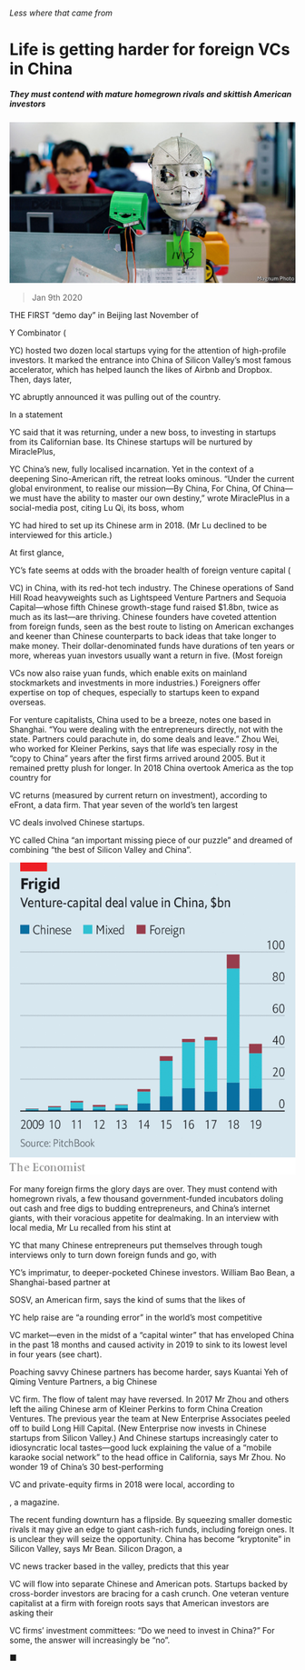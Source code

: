###### Less where that came from

# Life is getting harder for foreign VCs in China 

##### They must contend with mature homegrown rivals and skittish American investors 

![image](images/20200111_WBP001_0.jpg) 

> Jan 9th 2020 

THE FIRST “demo day” in Beijing last November of  

Y Combinator ( 

YC) hosted two dozen local startups vying for the attention of high-profile investors. It marked the entrance into China of Silicon Valley’s most famous accelerator, which has helped launch the likes of Airbnb and Dropbox. Then, days later, 

YC abruptly announced it was pulling out of the country. 

In a statement  

YC said that it was returning, under a new boss, to investing in startups from its Californian base. Its Chinese startups will be nurtured by MiraclePlus, 

YC China’s new, fully localised incarnation. Yet in the context of a deepening Sino-American rift, the retreat looks ominous. “Under the current global environment, to realise our mission—By China, For China, Of China—we must have the ability to master our own destiny,” wrote MiraclePlus in a social-media post, citing Lu Qi, its boss, whom  

YC had hired to set up its Chinese arm in 2018. (Mr Lu declined to be interviewed for this article.) 

At first glance,  

YC’s fate seems at odds with the broader health of foreign venture capital ( 

VC) in China, with its red-hot tech industry. The Chinese operations of Sand Hill Road heavyweights such as Lightspeed Venture Partners and Sequoia Capital—whose fifth Chinese growth-stage fund raised $1.8bn, twice as much as its last—are thriving. Chinese founders have coveted attention from foreign funds, seen as the best route to listing on American exchanges and keener than Chinese counterparts to back ideas that take longer to make money. Their dollar-denominated funds have durations of ten years or more, whereas yuan investors usually want a return in five. (Most foreign  

VCs now also raise yuan funds, which enable exits on mainland stockmarkets and investments in more industries.) Foreigners offer expertise on top of cheques, especially to startups keen to expand overseas. 

For venture capitalists, China used to be a breeze, notes one based in Shanghai. “You were dealing with the entrepreneurs directly, not with the state. Partners could parachute in, do some deals and leave.” Zhou Wei, who worked for Kleiner Perkins, says that life was especially rosy in the “copy to China” years after the first firms arrived around 2005. But it remained pretty plush for longer. In 2018 China overtook America as the top country for  

VC returns (measured by current return on investment), according to eFront, a data firm. That year seven of the world’s ten largest  

VC deals involved Chinese startups.  

YC called China “an important missing piece of our puzzle” and dreamed of combining “the best of Silicon Valley and China”. 

![image](images/20200111_WBC270.png) 

For many foreign firms the glory days are over. They must contend with homegrown rivals, a few thousand government-funded incubators doling out cash and free digs to budding entrepreneurs, and China’s internet giants, with their voracious appetite for dealmaking. In an interview with local media, Mr Lu recalled from his stint at  

YC that many Chinese entrepreneurs put themselves through tough interviews only to turn down foreign funds and go, with  

YC’s imprimatur, to deeper-pocketed Chinese investors. William Bao Bean, a Shanghai-based partner at  

SOSV, an American firm, says the kind of sums that the likes of  

YC help raise are “a rounding error” in the world’s most competitive  

VC market—even in the midst of a “capital winter” that has enveloped China in the past 18 months and caused activity in 2019 to sink to its lowest level in four years (see chart). 

Poaching savvy Chinese partners has become harder, says Kuantai Yeh of Qiming Venture Partners, a big Chinese  

VC firm. The flow of talent may have reversed. In 2017 Mr Zhou and others left the ailing Chinese arm of Kleiner Perkins to form China Creation Ventures. The previous year the team at New Enterprise Associates peeled off to build Long Hill Capital. (New Enterprise now invests in Chinese startups from Silicon Valley.) And Chinese startups increasingly cater to idiosyncratic local tastes—good luck explaining the value of a “mobile karaoke social network” to the head office in California, says Mr Zhou. No wonder 19 of China’s 30 best-performing  

VC and private-equity firms in 2018 were local, according to  

, a magazine. 

The recent funding downturn has a flipside. By squeezing smaller domestic rivals it may give an edge to giant cash-rich funds, including foreign ones. It is unclear they will seize the opportunity. China has become “kryptonite” in Silicon Valley, says Mr Bean. Silicon Dragon, a  

VC news tracker based in the valley, predicts that this year  

VC will flow into separate Chinese and American pots. Startups backed by cross-border investors are bracing for a cash crunch. One veteran venture capitalist at a firm with foreign roots says that American investors are asking their  

VC firms’ investment committees: “Do we need to invest in China?” For some, the answer will increasingly be “no”. 

■